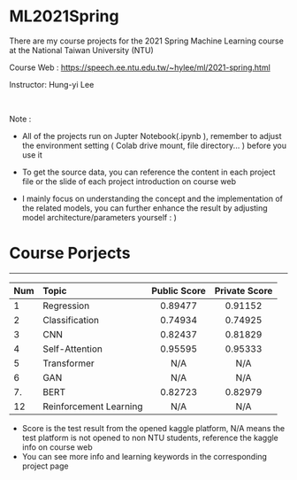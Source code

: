 # ML2021Spring
There are my course projects for the 2021 Spring Machine Learning course at the National Taiwan University (NTU)

Course Web : https://speech.ee.ntu.edu.tw/~hylee/ml/2021-spring.html

Instructor: Hung-yi Lee

<br> 

Note :  
  * All of the projects run on Jupter Notebook(.ipynb ), remember to adjust the environment setting ( Colab drive mount, file directory... ) before you use it
  * To get the source data, you can reference the content in each project file or the slide of each project introduction on course web 
   
  * I mainly focus on understanding the concept and the implementation of the related models, you can further enhance the result by adjusting model architecture/parameters yourself : ) 

# Course Porjects
---

| Num    | Topic                  | Public Score | Private Score |
| :----- | :----------------------| :-----------:| :------------:|
| 1      | Regression             | 0.89477      | 0.91152       |
| 2      | Classification         | 0.74934      | 0.74925       |
| 3      | CNN                    | 0.82437      | 0.81829       |
| 4      | Self-Attention         | 0.95595      | 0.95333       |
| 5      | Transformer            | N/A          | N/A           |
| 6      | GAN                    | N/A          | N/A           |
| 7.     | BERT                   | 0.82723      | 0.82979       |
| 12     | Reinforcement Learning | N/A          | N/A           |


  * Score is the test result from the opened kaggle platform, N/A means the test platform is not opened to non NTU students, reference the kaggle info on course web
  * You can see more info and learning keywords in the corresponding project page  



